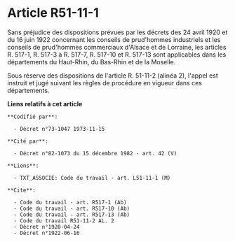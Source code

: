 # Article R51-11-1

Sans préjudice des dispositions prévues par les décrets des 24 avril 1920 et du 16 juin 1922 concernant les conseils de
prud'hommes industriels et les conseils de prud'hommes commerciaux d'Alsace et de Lorraine, les articles R. 517-1, R. 517-3 à
R. 517-7, R. 517-10 et R. 517-13 sont applicables dans les départements du Haut-Rhin, du Bas-Rhin et de la Moselle.

Sous réserve des dispositions de l'article R. 51-11-2 (alinéa 2), l'appel est instruit et jugé suivant les règles de
procédure en vigueur dans ces départements.

**Liens relatifs à cet article**

	**Codifié par**:

	  - Décret n°73-1047 1973-11-15

	**Cité par**:

	  - Décret n°82-1073 du 15 décembre 1982 - art. 42 (V)

	**Liens**:

	  - TXT_ASSOCIE: Code du travail - art. L51-11-1 (M)

	**Cite**:

	  - Code du travail - art. R517-1 (Ab)
	  - Code du travail - art. R517-10 (Ab)
	  - Code du travail - art. R517-13 (Ab)
	  - Code du travail R51-11-2 AL. 2
	  - Décret n°1920-04-24
	  - Décret n°1922-06-16
